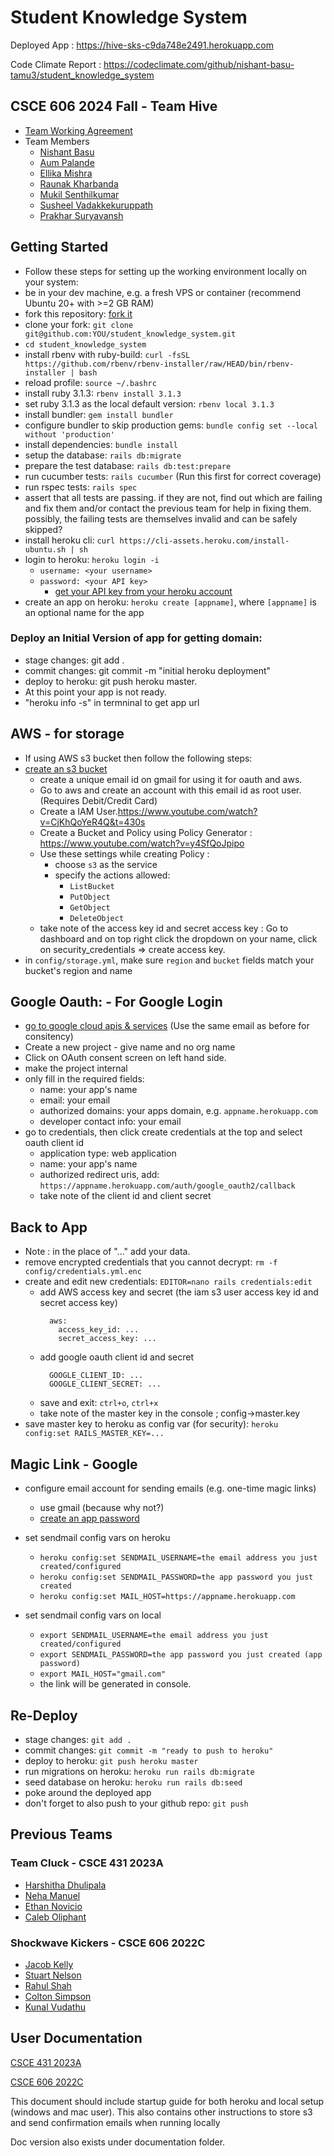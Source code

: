 # Student Knowledge System

Deployed App : https://hive-sks-c9da748e2491.herokuapp.com

Code Climate Report : https://codeclimate.com/github/nishant-basu-tamu3/student_knowledge_system

## CSCE 606 2024 Fall - Team Hive
* [Team Working Agreement](documentation/Fall2024/Team_Working_Agreement.txt)
* Team Members
  * [Nishant Basu](mailto:nishant.basu3@tamu.edu)
  * [Aum Palande](mailto:aumpalande@tamu.edu)
  * [Ellika Mishra](mailto:ellikamishra@tamu.edu)
  * [Raunak Kharbanda](mailto:raunak@tamu.edu)
  * [Mukil Senthilkumar](mailto:mukilsenthil@tamu.edu)
  * [Susheel Vadakkekuruppath](mailto:susheelvk@tamu.edu)
  * [Prakhar Suryavansh](mailto:ps41@tamu.edu)

## Getting Started 
* Follow these steps for setting up the working environment locally on your system:
* be in your dev machine, e.g. a fresh VPS or container (recommend Ubuntu 20+ with >=2 GB RAM)
* fork this repository: [fork it](https://github.com/philipritchey/student_knowledge_system/fork)
* clone your fork: `git clone git@github.com:YOU/student_knowledge_system.git`
* `cd student_knowledge_system`
* install rbenv with ruby-build: `curl -fsSL https://github.com/rbenv/rbenv-installer/raw/HEAD/bin/rbenv-installer | bash`
* reload profile: `source ~/.bashrc`
* install ruby 3.1.3: `rbenv install 3.1.3`
* set ruby 3.1.3 as the local default version: `rbenv local 3.1.3`
* install bundler: `gem install bundler`
* configure bundler to skip production gems: `bundle config set --local without 'production'`
* install dependencies: `bundle install`
* setup the database: `rails db:migrate`
* prepare the test database: `rails db:test:prepare`
* run cucumber tests: `rails cucumber` (Run this first for correct coverage)
* run rspec tests: `rails spec`
* assert that all tests are passing.  if they are not, find out which are failing and fix them and/or contact the previous team for help in fixing them.  possibly, the failing tests are themselves invalid and can be safely skipped?
* install heroku cli: `curl https://cli-assets.heroku.com/install-ubuntu.sh | sh`
* login to heroku: `heroku login -i`
  * `username: <your username>`
  * `password: <your API key>`
    * [get your API key from your heroku account](https://dashboard.heroku.com/account)
* create an app on heroku: `heroku create [appname]`, where `[appname]` is an optional name for the app
### Deploy an Initial Version of app for getting domain:
* stage changes: git add .
* commit changes: git commit -m "initial heroku deployment"
* deploy to heroku: git push heroku master.
* At this point your app is not ready.
* "heroku info -s" in termninal to get app url

## AWS - for storage
* If using AWS s3 bucket then follow the following steps:
* [create an s3 bucket](https://s3.console.aws.amazon.com/s3/buckets)
  * create a unique email id on gmail for using it for oauth and aws.
  * Go to aws and create an account with this email id as root user. (Requires Debit/Credit Card)
  * Create a IAM User.https://www.youtube.com/watch?v=CjKhQoYeR4Q&t=430s
  * Create a Bucket and Policy using Policy Generator : https://www.youtube.com/watch?v=y4SfQoJpipo
  * Use these settings while creating Policy :
    * choose `s3` as the service
    * specify the actions allowed:
      * `ListBucket`
      * `PutObject`
      * `GetObject`
      * `DeleteObject`
  * take note of the access key id and secret access key : Go to dashboard and on top right click the dropdown on your name, click on security_credentials => create access key.
* in `config/storage.yml`, make sure `region` and `bucket` fields match your bucket's region and name

## Google Oauth: - For Google Login

  * [go to google cloud apis & services](https://console.cloud.google.com/apis) (Use the same email as before for consitency)
  * Create a new project - give name and no org name
  * Click on OAuth consent screen on left hand side. 
  * make the project internal
  * only fill in the required fields:
      * name: your app's name
      * email: your email
      * authorized domains: your apps domain, e.g. `appname.herokuapp.com`
      * developer contact info: your email
  * go to credentials, then click create credentials at the top and select oauth client id
    * application type: web application
    * name: your app's name
    * authorized redirect uris, add: `https://appname.herokuapp.com/auth/google_oauth2/callback`
    * take note of the client id and client secret

## Back to App
* Note : in the place of "..." add your data.
* remove encrypted credentials that you cannot decrypt: `rm -f config/credentials.yml.enc`
* create and edit new credentials: `EDITOR=nano rails credentials:edit`
  * add AWS access key and secret (the iam s3 user access key id and secret access key)
    ```
      aws:
        access_key_id: ...
        secret_access_key: ...
    ```
  * add google oauth client id and secret
    ```
      GOOGLE_CLIENT_ID: ...
      GOOGLE_CLIENT_SECRET: ...
    ```
  * save and exit: `ctrl+o`, `ctrl+x`
  * take note of the master key in the console ; config->master.key
* save master key to heroku as config var (for security): `heroku config:set RAILS_MASTER_KEY=...`

## Magic Link - Google
* configure email account for sending emails (e.g. one-time magic links)
  * use gmail (because why not?)
  * [create an app password](https://support.google.com/mail/answer/185833?hl=en)
* set sendmail config vars on heroku
  * `heroku config:set SENDMAIL_USERNAME=the email address you just created/configured`
  * `heroku config:set SENDMAIL_PASSWORD=the app password you just created`
  * `heroku config:set MAIL_HOST=https://appname.herokuapp.com`

* set sendmail config vars on local
  * `export SENDMAIL_USERNAME=the email address you just created/configured`
  * `export SENDMAIL_PASSWORD=the app password you just created (app password)`
  * `export MAIL_HOST="gmail.com"`
  * the link will be generated in console.

## Re-Deploy
* stage changes: `git add .`
* commit changes: `git commit -m "ready to push to heroku"`
* deploy to heroku: `git push heroku master`
* run migrations on heroku: `heroku run rails db:migrate`
* seed database on heroku: `heroku run rails db:seed`
* poke around the deployed app
* don't forget to also push to your github repo: `git push`

## Previous Teams
### Team Cluck - CSCE 431 2023A
* [Harshitha Dhulipala](mailto:hdhulipala02@tamu.edu)
* [Neha Manuel](mailto:nehaam02@tamu.edu)
* [Ethan Novicio](mailto:ethannovicio@tamu.edu)
* [Caleb Oliphant](mailto:oliphcal000@tamu.edu)

### Shockwave Kickers - CSCE 606 2022C
* [Jacob Kelly](mailto:jrkelly08@tamu.edu)
* [Stuart Nelson](mailto:s.s.nelson@tamu.edu)
* [Rahul Shah](mailto:rahulshah521@tamu.edu)
* [Colton Simpson](mailto:csimpson2018@tamu.edu)
* [Kunal Vudathu](mailto:kvudathu@tamu.edu)


## User Documentation

[CSCE 431 2023A](https://docs.google.com/document/d/13YEn9vxi73LRq51pw2A23WnFRuGfTe4LMNbsMm7367E/edit#)

[CSCE 606 2022C](https://docs.google.com/document/d/1ATG78_72BFUqlMq_9StImvI8vVKKumL87lb0Caz3JoQ/edit?usp=sharing)

This document should include startup guide for both heroku and local setup (windows and mac user). This also contains other instructions to store s3 and send confirmation emails when running locally

Doc version also exists under documentation folder.
